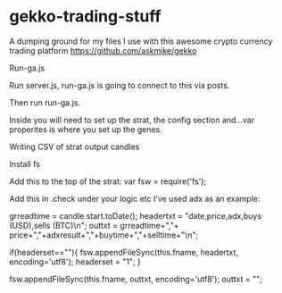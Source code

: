 # gekko-trading-stuff
A dumping ground for my files I use with this awesome crypto currency trading platform https://github.com/askmike/gekko


Run-ga.js

Run server.js, run-ga.js is going to connect to this via posts.

Then run run-ga.js.

Inside you will need to set up the strat, the config section and...var properites is where you set up the genes.


Writing CSV of strat output candles

Install fs

Add this to the top of the strat:
var fsw = require('fs');



Add this in .check under your logic etc I've used adx as an example:

  grreadtime = candle.start.toDate();
  headertxt = "date,price,adx,buys (USD),sells (BTC)\n";
  outtxt = grreadtime+","+ price+","+adxresult+","+buytime+","+selltime+"\n";

  if(headerset==""){
    fsw.appendFileSync(this.fname, headertxt, encoding='utf8');
    headerset = "1";
  }

  fsw.appendFileSync(this.fname, outtxt, encoding='utf8');
  outtxt = "";
